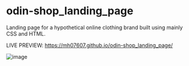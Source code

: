 # odin-shop_landing_page
Landing page for a hypothetical online clothing brand built using mainly CSS and HTML.


LIVE PREVIEW: https://mh07607.github.io/odin-shop_landing_page/

![image](https://github.com/mh07607/odin-shop_landing_page/assets/93572504/8eff8caa-32da-455c-8b80-873d12d7080b)

